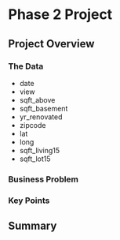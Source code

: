 # Phase 2 Project


## Project Overview


### The Data



* date
* view
* sqft_above
* sqft_basement
* yr_renovated
* zipcode
* lat
* long
* sqft_living15
* sqft_lot15

### Business Problem


### Key Points



## Summary


